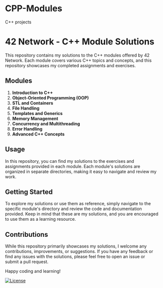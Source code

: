 # CPP-Modules
C++ projects
# 42 Network - C++ Module Solutions

This repository contains my solutions to the C++ modules offered by 42 Network. Each module covers various C++ topics and concepts, and this repository showcases my completed assignments and exercises.

## Modules

1. **Introduction to C++**
2. **Object-Oriented Programming (OOP)**
3. **STL and Containers**
4. **File Handling**
5. **Templates and Generics**
6. **Memory Management**
7. **Concurrency and Multithreading**
8. **Error Handling**
9. **Advanced C++ Concepts**

## Usage

In this repository, you can find my solutions to the exercises and assignments provided in each module. Each module's solutions are organized in separate directories, making it easy to navigate and review my work.

## Getting Started

To explore my solutions or use them as reference, simply navigate to the specific module's directory and review the code and documentation provided. Keep in mind that these are my solutions, and you are encouraged to use them as a learning resource.

## Contributions

While this repository primarily showcases my solutions, I welcome any contributions, improvements, or suggestions. If you have any feedback or find any issues with the solutions, please feel free to open an issue or submit a pull request.

Happy coding and learning!

[![License](https://img.shields.io/badge/License-MIT-blue.svg)](LICENSE)

